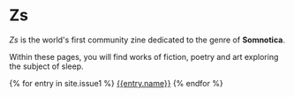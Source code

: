 # Zs

*Zs* is the world's first community zine dedicated to the genre of **Somnotica**.

Within these pages, you will find works of fiction, poetry and art exploring the subject of sleep.

{% for entry in site.issue1 %}
  [{{entry.name}}]({{entry.url}})
{% endfor %}
